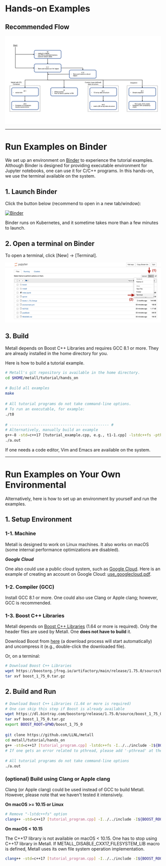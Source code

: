 # Hands-on Examples

## Recommended Flow

![](tutorial_flow.png)

---

# Run Examples on Binder

We set up an environment on [Binder](https://mybinder.org/) to experience the tutorial examples.
Although Binder is designed for providing executable environment for Jupyter notebooks,
one can use it for C/C++ programs.
In this hands-on, we use the terminal available on the system.

## 1. Launch Binder

Click the button below (recommend to open in a new tab/window):

[![Binder](https://mybinder.org/badge_logo.svg)](https://mybinder.org/v2/gh/LLNL/metall-tutorial/HEAD)

Binder runs on Kubernetes, and it sometime takes more than a few minutes to launch.

## 2. Open a terminal on Binder

To open a terminal, click \[New\] -> \[Terminal\].

![](open_terminal.png)


## 3. Build

Metall depends on Boost C++ Libraries and requires GCC 8.1 or more.
They are already installed in the home directory for you.

Here is how to build a tutorial example.

```bash
# Metall's git repository is available in the home directory.
cd $HOME/metall/tutorial/hands_on

# Build all examples
make

# All tutorial programs do not take command-line options.
# To run an executable, for example:
./t0

# --------------------------------------------- #
# Alternatively, manually build an example
g++-8 -std=c++17 [tutorial_example.cpp, e.g., t1-1.cpp] -lstdc++fs -pthread -I../../include -I$HOME/boost
./a.out
```

If one needs a code editor, Vim and Emacs are available on the system.  

----
# Run Examples on Your Own Environmental

Alternatively, here is how to set up an environment by yourself and run the examples.

## 1. Setup Environment

### 1-1. Machine

Metall is designed to work on Linux machines.
It also works on macOS (some internal performance optimizations are disabled).


***Google Cloud***

One also could use a public cloud system, such as [Google Cloud](https://cloud.google.com/).
Here is an example of creating an account on Google Cloud: [use_googlecloud.pdf](use_googleclould.pdf).


### 1-2. Compiler (GCC)

Install GCC 8.1 or more. One could also use Clang or Apple clang; however, GCC is recommended.

### 1-3. Boost C++ Libraries

Metall depends on  [Boost C++ Libraries](https://www.boost.org/) (1.64 or more is required).
Only the header files are used by Metall.
One **does not have to build** it.

Download Boost from [here](https://boostorg.jfrog.io/artifactory/main/release/1.75.0/source/boost_1_75_0.tar.gz) (a download process will start automatically)
and uncompress it (e.g., double-click the downloaded file).

Or, on a terminal:
```bash
# Download Boost C++ Libraries
wget https://boostorg.jfrog.io/artifactory/main/release/1.75.0/source/boost_1_75_0.tar.gz
tar xvf boost_1_75_0.tar.gz
```


## 2. Build and Run
 
```bash
# Download Boost C++ Libraries (1.64 or more is required)
# One can skip this step if Boost is already available
wget https://dl.bintray.com/boostorg/release/1.75.0/source/boost_1_75_0.tar.gz
tar xvf boost_1_75_0.tar.gz
export BOOST_ROOT=$PWD/boost_1_75_0

git clone https://github.com/LLNL/metall
cd metall/tutorial/hands_on
g++ -std=c++17 [tutorial_program.cpp] -lstdc++fs -I../../include -I${BOOST_ROOT}
# If one gets an error related to pthread, please add '-pthread' at the end of the command above

# All tutorial programs do not take command-line options
./a.out
```


### (optional) Build using Clang or Apple clang

Clang (or Apple clang) could be used instead of GCC to build Metall.
However, please note that we haven't tested it intensively.


**On macOS >= 10.15 or Linux**

```bash
# Remove "-lstdc++fs" option
clang++ -std=c++17 [tutorial_program.cpp] -I../../include -I${BOOST_ROOT}
```


**On macOS < 10.15**

The C++17 <filesystem> library is not available on macOS < 10.15.
One has to stop using C++17 <filesystem> library in Metall.
If METALL_DISABLE_CXX17_FILESYSTEM_LIB macro is defined, Metall uses its own file system operation implementation.

```bash
clang++ -std=c++17 [tutorial_program.cpp] -I../../include -I${BOOST_ROOT} -DMETALL_DISABLE_CXX17_FILESYSTEM_LIB
```